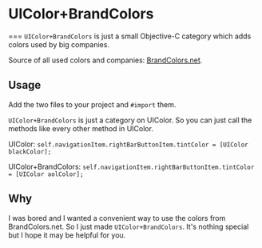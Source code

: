 # UIColor+BrandColors
===
`UIColor+BrandColors` is just a small Objective-C category which adds colors used by big companies.

Source of all used colors and companies: [BrandColors.net](http://brandcolors.net).

## Usage
Add the two files to your project and `#import` them.

`UIColor+BrandColors` is just a category on UIColor. So you can just call the methods like every other method in UIColor.

UIColor:
`self.navigationItem.rightBarButtonItem.tintColor = [UIColor blackColor];`

UIColor+BrandColors:
`self.navigationItem.rightBarButtonItem.tintColor = [UIColor aolColor];`

## Why
I was bored and I wanted a convenient way to use the colors from BrandColors.net. So I just made `UIColor+BrandColors`. It's nothing special but I hope it may be helpful for you.